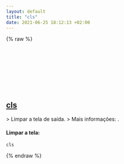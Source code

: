 ```yaml
---
layout: default
title: "cls"
date: 2021-06-25 18:12:13 +02:00
---
```

{% raw %}
<h2 id="cls">
  <a href="/pt_br/windows/cls.html">cls</a> <a href="#cls"><svg class="icon">
    <use href="/assets/images/unicode_sprite.svg#link" />
  </svg></a>
</h2>
> Limpar a tela de saída.
> Mais informações: <https://docs.microsoft.com/pt-br/windows-server/administration/windows-commands/cls>.

#### Limpar a tela:
```shell
cls
```
{% endraw %}